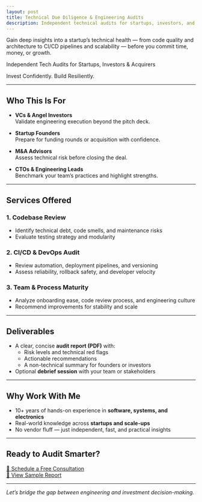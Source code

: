 ```yaml
---
layout: post
title: Technical Due Diligence & Engineering Audits
description: Independent technical audits for startups, investors, and acquirers — covering code, architecture, DevOps, and team maturity.
---
```


Gain deep insights into a startup’s technical health — from code quality and architecture to CI/CD pipelines and scalability — before you commit time, money, or growth.

Independent Tech Audits for Startups, Investors & Acquirers

Invest Confidently. Build Resiliently.

---

## Who This Is For

- **VCs & Angel Investors**  
  Validate engineering execution beyond the pitch deck.

- **Startup Founders**  
  Prepare for funding rounds or acquisition with confidence.

- **M&A Advisors**  
  Assess technical risk before closing the deal.

- **CTOs & Engineering Leads**  
  Benchmark your team’s practices and highlight strengths.

---

## Services Offered

### 1. Codebase Review
- Identify technical debt, code smells, and maintenance risks
- Evaluate testing strategy and modularity

### 2. CI/CD & DevOps Audit
- Review automation, deployment pipelines, and versioning
- Assess reliability, rollback safety, and developer velocity

### 3. Team & Process Maturity
- Analyze onboarding ease, code review process, and engineering culture
- Recommend improvements for stability and scale

---

## Deliverables

- A clear, concise **audit report (PDF)** with:
  - Risk levels and technical red flags
  - Actionable recommendations
  - A non-technical summary for founders or investors
- Optional **debrief session** with your team or stakeholders

---

## Why Work With Me

- 10+ years of hands-on experience in **software, systems, and electronics**
- Real-world knowledge across **startups and scale-ups**
- No vendor fluff — just independent, fast, and practical insights

---

## Ready to Audit Smarter?

[📅 Schedule a Free Consultation](#)  
[📄 View Sample Report](/sample-audit-report/)

---

*Let’s bridge the gap between engineering and investment decision-making.*


